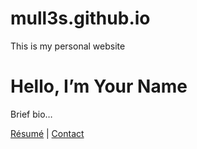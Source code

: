 # mull3s.github.io
This is my personal website
<!DOCTYPE html>
<html lang="en">
<head>
  <meta charset="UTF-8">
  <title>Your Name – Home</title>
  <link rel="stylesheet" href="style.css">
</head>
<body>
  <h1>Hello, I’m Your Name</h1>
  <p>Brief bio…</p>
  <nav>
    <a href="resume.html">Résumé</a> |
    <a href="mailto:you@example.com">Contact</a>
  </nav>
</body>
</html>
